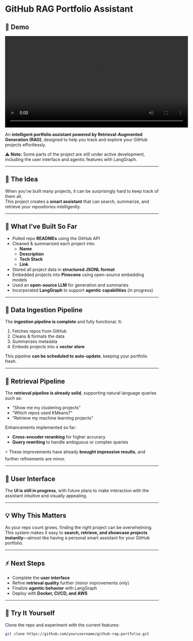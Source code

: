 # GitHub RAG Portfolio Assistant

## 🎥 Demo

<video src="static/demo.mp4" controls width="600"></video>


An **intelligent portfolio assistant powered by Retrieval-Augmented Generation (RAG)**, designed to help you track and explore your GitHub projects effortlessly.  

⚠️ **Note:** Some parts of the project are still under active development, including the user interface and agentic features with LangGraph.

---

## 🔹 The Idea
When you’ve built many projects, it can be surprisingly hard to keep track of them all.  
This project creates a **smart assistant** that can search, summarize, and retrieve your repositories intelligently.  

---

## 🔹 What I’ve Built So Far
- Pulled repo **READMEs** using the GitHub API  
- Cleaned & summarized each project into:
  - **Name**
  - **Description**
  - **Tech Stack**
  - **Link**  
- Stored all project data in **structured JSONL format**  
- Embedded projects into **Pinecone** using open-source embedding models  
- Used an **open-source LLM** for generation and summaries  
- Incorporated **LangGraph** to support **agentic capabilities** (in progress)  

---

## 🔹 Data Ingestion Pipeline
The **ingestion pipeline is complete** and fully functional. It:
1. Fetches repos from GitHub  
2. Cleans & formats the data  
3. Summarizes metadata  
4. Embeds projects into a **vector store**  

This pipeline **can be scheduled to auto-update**, keeping your portfolio fresh.

---

## 🔹 Retrieval Pipeline
The **retrieval pipeline is already solid**, supporting natural language queries such as:
- “Show me my clustering projects”  
- “Which repos used KMeans?”  
- “Retrieve my machine learning projects”  

Enhancements implemented so far:
- **Cross-encoder reranking** for higher accuracy  
- **Query rewriting** to handle ambiguous or complex queries  

⚡ These improvements have already **brought impressive results**, and further refinements are minor.

---

## 🔹 User Interface
The **UI is still in progress**, with future plans to make interaction with the assistant intuitive and visually appealing.

---

## 💡 Why This Matters
As your repo count grows, finding the right project can be overwhelming.  
This system makes it easy to **search, retrieve, and showcase projects instantly**—almost like having a personal smart assistant for your GitHub portfolio.

---

## ⚡ Next Steps
- Complete the **user interface**  
- Refine **retrieval quality** further (minor improvements only)  
- Finalize **agentic behavior** with LangGraph  
- Deploy with **Docker, CI/CD, and AWS**  

---

## 🔗 Try It Yourself
Clone the repo and experiment with the current features:

```bash
git clone https://github.com/yourusername/github-rag-portfolio.git


